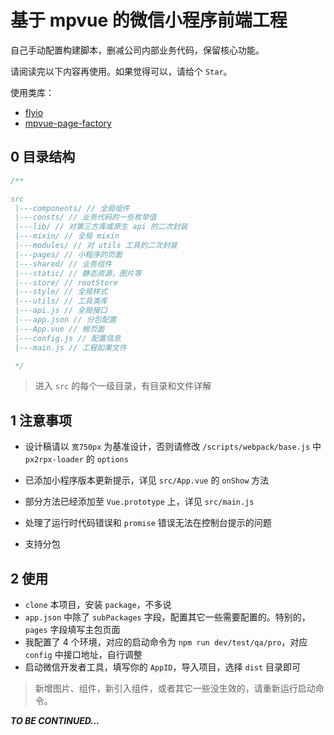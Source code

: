 # 基于 mpvue 的微信小程序前端工程

自己手动配置构建脚本，删减公司内部业务代码，保留核心功能。

请阅读完以下内容再使用。如果觉得可以，请给个 `Star`。

使用类库：

- [flyio](https://github.com/wendux/fly)
- [mpvue-page-factory](https://github.com/HelloZJW/mpvue-page-factory)


## 0 目录结构

```js
/**

src
 |---components/ // 全局组件
 |---consts/ // 业务代码的一些枚举值
 |---lib/ // 对第三方库或原生 api 的二次封装
 |---mixin/ // 全局 mixin
 |---modules/ // 对 utils 工具的二次封装
 |---pages/ // 小程序的页面
 |---shared/ // 业务组件
 |---static/ // 静态资源，图片等
 |---store/ // rootStore
 |---style/ // 全局样式
 |---utils/ // 工具类库
 |---api.js // 全局接口
 |---app.json // 分包配置
 |---App.vue // 根页面
 |---config.js // 配置信息
 |---main.js // 工程如果文件

 */
```

> 进入 `src` 的每个一级目录，有目录和文件详解


## 1 注意事项

 - 设计稿请以 `宽750px` 为基准设计，否则请修改 `/scripts/webpack/base.js` 中 `px2rpx-loader` 的 `options`

 - 已添加小程序版本更新提示，详见 `src/App.vue` 的 `onShow` 方法

 - 部分方法已经添加至 `Vue.prototype` 上，详见 `src/main.js`

 - 处理了运行时代码错误和 `promise` 错误无法在控制台提示的问题

 - 支持分包


## 2 使用

- `clone` 本项目，安装 `package`，不多说
- `app.json` 中除了 `subPackages` 字段，配置其它一些需要配置的。特别的，`pages` 字段填写主包页面
- 我配置了 4 个环境，对应的启动命令为 `npm run dev/test/qa/pro`，对应 `config` 中接口地址，自行调整
- 启动微信开发者工具，填写你的 `AppID`，导入项目，选择 `dist` 目录即可

> 新增图片、组件，新引入组件，或者其它一些没生效的，请重新运行启动命令。

***TO BE CONTINUED...***